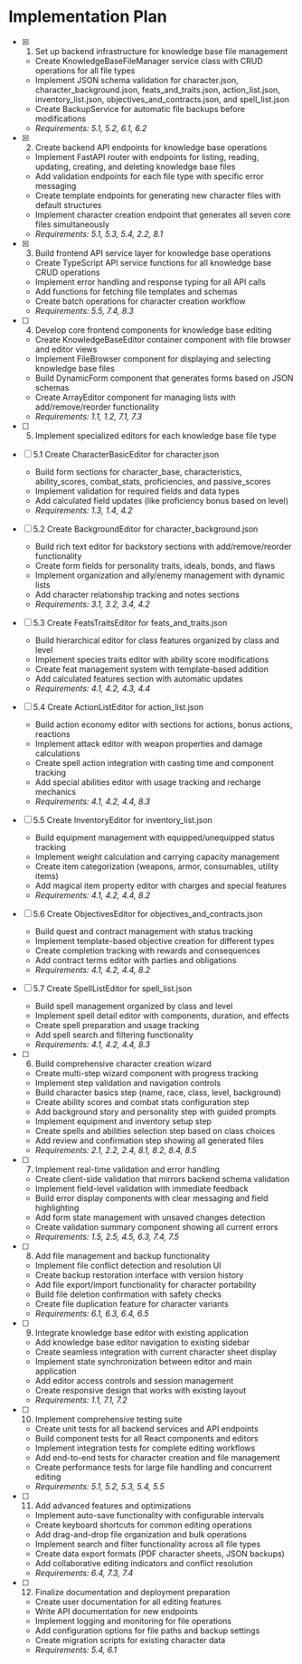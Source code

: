 # Implementation Plan

- [x] 1. Set up backend infrastructure for knowledge base file management





  - Create KnowledgeBaseFileManager service class with CRUD operations for all file types
  - Implement JSON schema validation for character.json, character_background.json, feats_and_traits.json, action_list.json, inventory_list.json, objectives_and_contracts.json, and spell_list.json
  - Create BackupService for automatic file backups before modifications
  - _Requirements: 5.1, 5.2, 6.1, 6.2_

- [x] 2. Create backend API endpoints for knowledge base operations





  - Implement FastAPI router with endpoints for listing, reading, updating, creating, and deleting knowledge base files
  - Add validation endpoints for each file type with specific error messaging
  - Create template endpoints for generating new character files with default structures
  - Implement character creation endpoint that generates all seven core files simultaneously
  - _Requirements: 5.1, 5.3, 5.4, 2.2, 8.1_

- [x] 3. Build frontend API service layer for knowledge base operations





  - Create TypeScript API service functions for all knowledge base CRUD operations
  - Implement error handling and response typing for all API calls
  - Add functions for fetching file templates and schemas
  - Create batch operations for character creation workflow
  - _Requirements: 5.5, 7.4, 8.3_

- [ ] 4. Develop core frontend components for knowledge base editing
  - Create KnowledgeBaseEditor container component with file browser and editor views
  - Implement FileBrowser component for displaying and selecting knowledge base files
  - Build DynamicForm component that generates forms based on JSON schemas
  - Create ArrayEditor component for managing lists with add/remove/reorder functionality
  - _Requirements: 1.1, 1.2, 7.1, 7.3_

- [ ] 5. Implement specialized editors for each knowledge base file type
- [ ] 5.1 Create CharacterBasicEditor for character.json
  - Build form sections for character_base, characteristics, ability_scores, combat_stats, proficiencies, and passive_scores
  - Implement validation for required fields and data types
  - Add calculated field updates (like proficiency bonus based on level)
  - _Requirements: 1.3, 1.4, 4.2_

- [ ] 5.2 Create BackgroundEditor for character_background.json
  - Build rich text editor for backstory sections with add/remove/reorder functionality
  - Create form fields for personality traits, ideals, bonds, and flaws
  - Implement organization and ally/enemy management with dynamic lists
  - Add character relationship tracking and notes sections
  - _Requirements: 3.1, 3.2, 3.4, 4.2_

- [ ] 5.3 Create FeatsTraitsEditor for feats_and_traits.json
  - Build hierarchical editor for class features organized by class and level
  - Implement species traits editor with ability score modifications
  - Create feat management system with template-based addition
  - Add calculated features section with automatic updates
  - _Requirements: 4.1, 4.2, 4.3, 4.4_

- [ ] 5.4 Create ActionListEditor for action_list.json
  - Build action economy editor with sections for actions, bonus actions, reactions
  - Implement attack editor with weapon properties and damage calculations
  - Create spell action integration with casting time and component tracking
  - Add special abilities editor with usage tracking and recharge mechanics
  - _Requirements: 4.1, 4.2, 4.4, 8.3_

- [ ] 5.5 Create InventoryEditor for inventory_list.json
  - Build equipment management with equipped/unequipped status tracking
  - Implement weight calculation and carrying capacity management
  - Create item categorization (weapons, armor, consumables, utility items)
  - Add magical item property editor with charges and special features
  - _Requirements: 4.1, 4.2, 4.4, 8.2_

- [ ] 5.6 Create ObjectivesEditor for objectives_and_contracts.json
  - Build quest and contract management with status tracking
  - Implement template-based objective creation for different types
  - Create completion tracking with rewards and consequences
  - Add contract terms editor with parties and obligations
  - _Requirements: 4.1, 4.2, 4.4, 8.2_

- [ ] 5.7 Create SpellListEditor for spell_list.json
  - Build spell management organized by class and level
  - Implement spell detail editor with components, duration, and effects
  - Create spell preparation and usage tracking
  - Add spell search and filtering functionality
  - _Requirements: 4.1, 4.2, 4.4, 8.3_

- [ ] 6. Build comprehensive character creation wizard
  - Create multi-step wizard component with progress tracking
  - Implement step validation and navigation controls
  - Build character basics step (name, race, class, level, background)
  - Create ability scores and combat stats configuration step
  - Add background story and personality step with guided prompts
  - Implement equipment and inventory setup step
  - Create spells and abilities selection step based on class choices
  - Add review and confirmation step showing all generated files
  - _Requirements: 2.1, 2.2, 2.4, 8.1, 8.2, 8.4, 8.5_

- [ ] 7. Implement real-time validation and error handling
  - Create client-side validation that mirrors backend schema validation
  - Implement field-level validation with immediate feedback
  - Build error display components with clear messaging and field highlighting
  - Add form state management with unsaved changes detection
  - Create validation summary component showing all current errors
  - _Requirements: 1.5, 2.5, 4.5, 6.3, 7.4, 7.5_

- [ ] 8. Add file management and backup functionality
  - Implement file conflict detection and resolution UI
  - Create backup restoration interface with version history
  - Add file export/import functionality for character portability
  - Build file deletion confirmation with safety checks
  - Create file duplication feature for character variants
  - _Requirements: 6.1, 6.3, 6.4, 6.5_

- [ ] 9. Integrate knowledge base editor with existing application
  - Add knowledge base editor navigation to existing sidebar
  - Create seamless integration with current character sheet display
  - Implement state synchronization between editor and main application
  - Add editor access controls and session management
  - Create responsive design that works with existing layout
  - _Requirements: 1.1, 7.1, 7.2_

- [ ] 10. Implement comprehensive testing suite
  - Create unit tests for all backend services and API endpoints
  - Build component tests for all React components and editors
  - Implement integration tests for complete editing workflows
  - Add end-to-end tests for character creation and file management
  - Create performance tests for large file handling and concurrent editing
  - _Requirements: 5.1, 5.2, 5.3, 5.4, 5.5_

- [ ] 11. Add advanced features and optimizations
  - Implement auto-save functionality with configurable intervals
  - Create keyboard shortcuts for common editing operations
  - Add drag-and-drop file organization and bulk operations
  - Implement search and filter functionality across all file types
  - Create data export formats (PDF character sheets, JSON backups)
  - Add collaborative editing indicators and conflict resolution
  - _Requirements: 6.4, 7.3, 7.4_

- [ ] 12. Finalize documentation and deployment preparation
  - Create user documentation for all editing features
  - Write API documentation for new endpoints
  - Implement logging and monitoring for file operations
  - Add configuration options for file paths and backup settings
  - Create migration scripts for existing character data
  - _Requirements: 5.4, 6.1_